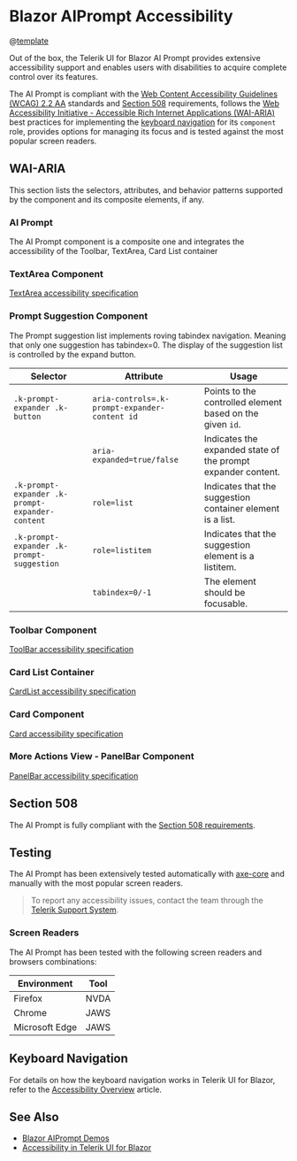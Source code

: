 
# Blazor AIPrompt Accessibility

@[template](/_contentTemplates/common/parameters-table-styles.md#table-layout)

Out of the box, the Telerik UI for Blazor AI Prompt provides extensive accessibility support and enables users with disabilities to acquire complete control over its features.

The AI Prompt is compliant with the [Web Content Accessibility Guidelines (WCAG) 2.2 AA](https://www.w3.org/TR/WCAG22/) standards and [Section 508](https://www.section508.gov/) requirements, follows the [Web Accessibility Initiative - Accessible Rich Internet Applications (WAI-ARIA)](https://www.w3.org/WAI/ARIA/apg/) best practices for implementing the [keyboard navigation](#keyboard-navigation) for its `component` role, provides options for managing its focus and is tested against the most popular screen readers.

## WAI-ARIA

This section lists the selectors, attributes, and behavior patterns supported by the component and its composite elements, if any.

### AI Prompt

The AI Prompt component is a composite one and integrates the accessibility of the Toolbar, TextArea, Card List container

### TextArea Component

[TextArea accessibility specification]({{textarea_a11y_link}})

### Prompt Suggestion Component

The Prompt suggestion list implements roving tabindex navigation. Meaning that only one suggestion has tabindex=0. The display of the suggestion list is controlled by the expand button.

| Selector | Attribute | Usage |
| -------- | --------- | ----- |
| `.k-prompt-expander .k-button` | `aria-controls=.k-prompt-expander-content id` | Points to the controlled element based on the given `id`. |
| | `aria-expanded=true/false` | Indicates the expanded state of the prompt expander content. |
| `.k-prompt-expander .k-prompt-expander-content` | `role=list` | Indicates that the suggestion container element is a list. |
| `.k-prompt-expander .k-prompt-suggestion` | `role=listitem` | Indicates that the suggestion element is a listitem. |
| | `tabindex=0/-1` | The element should be focusable. |

### Toolbar Component

[ToolBar accessibility specification]({{toolbar_a11y_link}})

### Card List Container

[CardList accessibility specification]({{cardlist_a11y_link}})

### Card Component

[Card accessibility specification]({{card_a11y_link}})

### More Actions View - PanelBar Component

[PanelBar accessibility specification]({{panelbar_a11y_link}})

## Section 508

The AI Prompt is fully compliant with the [Section 508 requirements](http://www.section508.gov/).

## Testing

The AI Prompt has been extensively tested automatically with [axe-core](https://github.com/dequelabs/axe-core) and manually with the most popular screen readers.

> To report any accessibility issues, contact the team through the [Telerik Support System](https://www.telerik.com/account/support-center).

### Screen Readers

The AI Prompt has been tested with the following screen readers and browsers combinations:

| Environment | Tool |
| ----------- | ---- |
| Firefox | NVDA |
| Chrome | JAWS |
| Microsoft Edge | JAWS |

## Keyboard Navigation

For details on how the keyboard navigation works in Telerik UI for Blazor, refer to the [Accessibility Overview](slug:accessibility-overview#keyboard-navigation) article.

## See Also

* [Blazor AIPrompt Demos](https://demos.telerik.com/blazor-ui/aiprompt/overview)
* [Accessibility in Telerik UI for Blazor](slug:accessibility-overview)